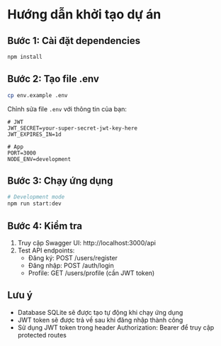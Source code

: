 # Hướng dẫn khởi tạo dự án

## Bước 1: Cài đặt dependencies

```bash
npm install
```

## Bước 2: Tạo file .env

```bash
cp env.example .env
```

Chỉnh sửa file `.env` với thông tin của bạn:

```env
# JWT
JWT_SECRET=your-super-secret-jwt-key-here
JWT_EXPIRES_IN=1d

# App
PORT=3000
NODE_ENV=development
```

## Bước 3: Chạy ứng dụng

```bash
# Development mode
npm run start:dev
```

## Bước 4: Kiểm tra

1. Truy cập Swagger UI: http://localhost:3000/api
2. Test API endpoints:
   - Đăng ký: POST /users/register
   - Đăng nhập: POST /auth/login
   - Profile: GET /users/profile (cần JWT token)

## Lưu ý

- Database SQLite sẽ được tạo tự động khi chạy ứng dụng
- JWT token sẽ được trả về sau khi đăng nhập thành công
- Sử dụng JWT token trong header Authorization: Bearer <token> để truy cập protected routes 